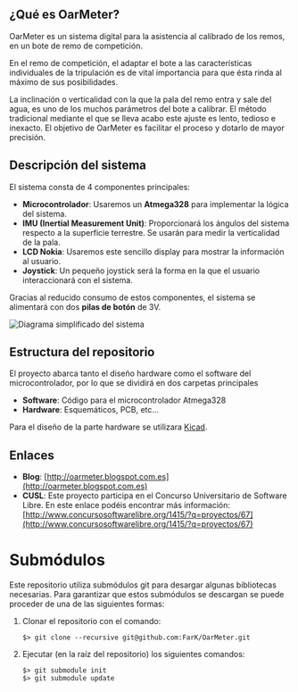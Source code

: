 ¿Qué es OarMeter?
-----------------
OarMeter es un sistema digital para la asistencia al calibrado de los remos, en un bote de remo de competición.

En el remo de competición, el adaptar el bote a las características individuales de la tripulación es de vital importancia para que ésta rinda al máximo de sus posibilidades.

La inclinación o verticalidad con la que la pala del remo entra y sale del agua, es uno de los muchos parámetros del bote a calibrar. El método tradicional mediante el que se lleva acabo este ajuste es lento, tedioso e inexacto. El objetivo de OarMeter es facilitar el proceso y dotarlo de mayor precisión.

Descripción del sistema
-----------------------
El sistema consta de 4 componentes principales:

* **Microcontrolador**: Usaremos un **Atmega328** para implementar la lógica del sistema.
* **IMU (Inertial Measurement Unit)**: Proporcionará los ángulos del sistema respecto a la superficie terrestre. Se usarán para medir la verticalidad de la pala.
* **LCD Nokia**: Usaremos este sencillo display para mostrar la información al usuario.
* **Joystick**: Un pequeño joystick será la forma en la que el usuario interaccionará con el sistema.

Gracias al reducido consumo de estos componentes, el sistema se alimentará con dos **pilas de botón** de 3V.

![Diagrama simplificado del sistema](http://3.bp.blogspot.com/-2rPBQhqsxMY/VIG3G-TsQTI/AAAAAAAAAnE/TK2cVQJTruY/s1600/Diagrama.png)

Estructura del repositorio
--------------------------
El proyecto abarca tanto el diseño hardware como el software del microcontrolador, por lo que se dividirá en dos carpetas principales

* **Software**: Código para el microcontrolador Atmega328
* **Hardware**: Esquemáticos, PCB, etc...

Para el diseño de la parte hardware se utilizara [Kicad](http://www.kicad-pcb.org "Kicad official website").

Enlaces
-------

* **Blog**: [http://oarmeter.blogspot.com.es](http://oarmeter.blogspot.com.es)
* **CUSL**: Este proyecto participa en el Concurso Universitario de Software Libre. En este enlace podéis encontrar más información: [http://www.concursosoftwarelibre.org/1415/?q=proyectos/67](http://www.concursosoftwarelibre.org/1415/?q=proyectos/67)


Submódulos
==========
Este repositorio utiliza submódulos git para desargar algunas bibliotecas
necesarias. Para garantizar que estos submódulos se descargan se puede proceder
de una de las siguientes formas:

1. Clonar el repositorio con el comando:
	```
	$> git clone --recursive git@github.com:FarK/OarMeter.git
	```

1. Ejecutar (en la raíz del repositorio) los siguientes comandos:
	```
	$> git submodule init
	$> git submodule update
	```
